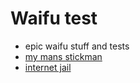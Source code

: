 # Waifu test
- epic waifu stuff and tests
- [my mans stickman](stickman/)
- [internet jail](htmlwebsite/test/hatsune.html)
